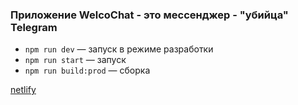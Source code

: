 ### Приложение WelcoChat - это мессенджер - "убийца" Telegram

- `npm run dev` — запуск в режиме разработки
- `npm run start` — запуск
- `npm run build:prod` — сборка

[netlify](https://nifty-sinoussi-580704.netlify.app)
